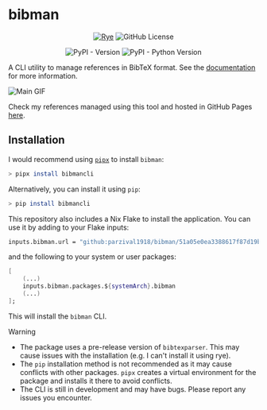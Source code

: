 # bibman

<center>

[![Rye](https://img.shields.io/endpoint?url=https://raw.githubusercontent.com/astral-sh/rye/main/artwork/badge.json)](https://rye.astral.sh)
![GitHub License](https://img.shields.io/github/license/parzival1918/bibman)

![PyPI - Version](https://img.shields.io/pypi/v/bibmancli)
![PyPI - Python Version](https://img.shields.io/pypi/pyversions/bibmancli)

</center>

A CLI utility to manage references in BibTeX format. See the [documentation](https://parzival1918.github.io/bibman/) for more information.

![Main GIF](./tapes/main.gif)

Check my references managed using this tool and hosted in GitHub Pages [here](https://parzival1918.github.io/references/).

## Installation

I would recommend using [`pipx`](https://github.com/pypa/pipx) to install `bibman`:

```bash
> pipx install bibmancli
```

Alternatively, you can install it using `pip`:

```bash
> pip install bibmancli
```

This repository also includes a Nix Flake to install the application. You can use it by adding to your Flake inputs:

```nix
inputs.bibman.url = "github:parzival1918/bibman/51a05e0ea3388617f87d19bb0aaee01e30726df6";
```

and the following to your system or user packages:

```nix
[
    (...)
    inputs.bibman.packages.${systemArch}.bibman
    (...)
];
```

This will install the `bibman` CLI.

> [!WARNING]
> - The package uses a pre-release version of `bibtexparser`. This may cause issues with the installation (e.g. I can't install it using rye).
> - The `pip` installation method is not recommended as it may cause conflicts with other packages. `pipx` creates a virtual environment for the package and installs it there to avoid conflicts.
> - The CLI is still in development and may have bugs. Please report any issues you encounter.
